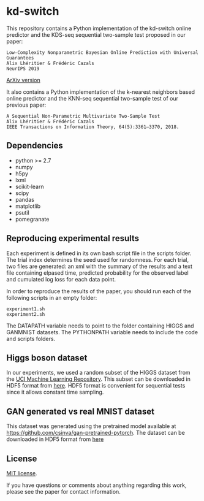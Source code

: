 # kd-switch


This repository contains a Python implementation of the kd-switch online predictor and the KDS-seq sequential two-sample test proposed in our paper:

    Low-Complexity Nonparametric Bayesian Online Prediction with Universal Guarantees
    Alix Lhéritier & Frédéric Cazals
    NeurIPS 2019

[ArXiv version](https://arxiv.org/abs/1901.07662)

It also contains a Python implementation of the k-nearest neighbors based online predictor and the KNN-seq sequential two-sample test of our previous paper:

    A Sequential Non-Parametric Multivariate Two-Sample Test
    Alix Lhéritier & Frédéric Cazals
    IEEE Transactions on Information Theory, 64(5):3361–3370, 2018.


## Dependencies

* python >= 2.7
* numpy 
* h5py
* lxml
* scikit-learn
* scipy
* pandas
* matplotlib
* psutil
* pomegranate



## Reproducing experimental results

Each experiment is defined in its own bash script file in the scripts folder. 
The trial index determines the seed used for randomness. For each trial, two files are generated: an xml with the summary of the results and a text file containing elpased time, predicted probability for the observed label and cumulated log loss for each data point. 

In order to reproduce the results of the paper, you should run each of the following scripts in an empty folder: 

```
experiment1.sh 
experiment2.sh
```

The DATAPATH variable needs to point to the folder containing HIGGS and GANMNIST datasets.
The PYTHONPATH variable needs to include the code and scripts folders.


## Higgs boson dataset

In our experiments, we used a random subset of the HIGGS dataset from the [UCI Machine Learning Repository](https://archive.ics.uci.edu/ml/datasets/HIGGS). 
This subset can be downloaded in HDF5 format from [here](https://www.dropbox.com/s/x7qdf9bmsvfezl9/HIGGSsubset.zip?dl=0).
HDF5 format is convenient for sequential tests since it allows constant time sampling.

## GAN generated vs real MNIST dataset

This dataset was generated using the pretrained model available at https://github.com/csinva/gan-pretrained-pytorch.
The dataset can be downloaded in HDF5 format from [here](https://www.dropbox.com/s/qsg0ujbph1d0ul3/GANMNIST.zip?dl=0)



## License
[MIT license](https://github.com/alherit/kd-switch/blob/master/LICENSE).

If you have questions or comments about anything regarding this work, please see the paper for contact information.


